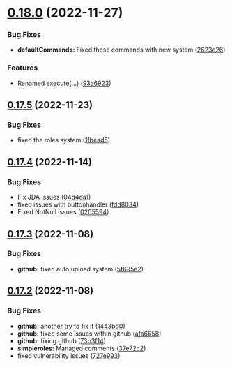 # [0.18.0](https://github.com/Greazi-Times/Discord_Bot_Foundation/compare/v0.17.5...v0.18.0) (2022-11-27)


### Bug Fixes

* **defaultCommands:** Fixed these commands with new system ([2623e26](https://github.com/Greazi-Times/Discord_Bot_Foundation/commit/2623e26315929f952e94be51375356f85f3ec197))


### Features

* Renamed execute(...) ([93a6923](https://github.com/Greazi-Times/Discord_Bot_Foundation/commit/93a692344d9e08ba8d44165d17496e13b811d43d))



## [0.17.5](https://github.com/Greazi-Times/Discord_Bot_Foundation/compare/v0.17.4...v0.17.5) (2022-11-23)


### Bug Fixes

* fixed the roles system ([1fbead5](https://github.com/Greazi-Times/Discord_Bot_Foundation/commit/1fbead5809a19d3959e68157e886f5f449546921))



## [0.17.4](https://github.com/Greazi-Times/Discord_Bot_Foundation/compare/v0.17.3...v0.17.4) (2022-11-14)


### Bug Fixes

* Fix JDA issues ([04d4da1](https://github.com/Greazi-Times/Discord_Bot_Foundation/commit/04d4da194aec97697ad8e98ad2c14d2652cca0f6))
* fixed issues with buttonhandler ([fdd8034](https://github.com/Greazi-Times/Discord_Bot_Foundation/commit/fdd8034ba793565caebf9402f0347e0f1fe20832))
* Fixed NotNull issues ([0205594](https://github.com/Greazi-Times/Discord_Bot_Foundation/commit/02055943db077ffe0947dabb5da57645e6227e25))



## [0.17.3](https://github.com/Greazi-Times/Discord_Bot_Foundation/compare/v0.17.2...v0.17.3) (2022-11-08)


### Bug Fixes

* **github:** fixed auto upload system ([5f695e2](https://github.com/Greazi-Times/Discord_Bot_Foundation/commit/5f695e212e07ec69ebfa8e25e8433e5a0960a06c))



## [0.17.2](https://github.com/Greazi-Times/Discord_Bot_Foundation/compare/v0.17.1...v0.17.2) (2022-11-08)


### Bug Fixes

* **github:** another try to fix it ([1443bd0](https://github.com/Greazi-Times/Discord_Bot_Foundation/commit/1443bd09983c3296eec8e8b1cd1a486c8c86247b))
* **github:** fixed some issues within github ([afa6658](https://github.com/Greazi-Times/Discord_Bot_Foundation/commit/afa66587163e0946acd91f452c73788332ef8e71))
* **github:** fixing github ([73b3f14](https://github.com/Greazi-Times/Discord_Bot_Foundation/commit/73b3f14a31b49bb92f0264e2a959568880eda679))
* **simpleroles:** Managed comments ([37e72c2](https://github.com/Greazi-Times/Discord_Bot_Foundation/commit/37e72c294c612f85593259c637b7a6062a4e4ff1))
* fixed vulnerability issues ([727e993](https://github.com/Greazi-Times/Discord_Bot_Foundation/commit/727e993d34bc1f7ed49fc0f8b3b544b21de343cc))




